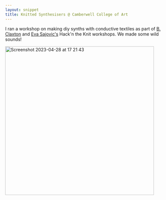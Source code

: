 ```yaml
---
layout: snippet
title: Knitted Synthesisers @ Camberwell College of Art
---
```


I ran a workshop on making diy synths with conductive textiles as part of [B. Claxton](https://www.instagram.com/b.clax/?hl=en) and [Eva Sajovic's](https://www.evasajovic.co.uk/about.html) Hack'n the Knit workshops. We made some wild sounds!

<img width="477" alt="Screenshot 2023-04-28 at 17 21 43" src="https://user-images.githubusercontent.com/16444898/235201734-fe2c7972-43b5-4544-b558-1bdcf848f4ea.png">
